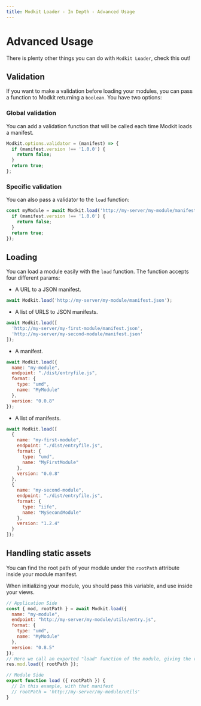 ```yaml
---
title: Modkit Loader - In Depth - Advanced Usage
---
```

# Advanced Usage

There is plenty other things you can do with `Modkit Loader`, check this out!

## Validation

If you want to make a validation before loading your modules, you can pass a function to Modkit returning a `boolean`.
You have two options:

### Global validation

You can add a validation function that will be called each time Modkit loads a manifest.

``` javascript
Modkit.options.validator = (manifest) => {
  if (manifest.version !== '1.0.0') {
    return false;
  }
  return true;
};
```

### Specific validation

You can also pass a validator to the `load` function:

``` javascript
const myModule = await Modkit.load('http://my-server/my-module/manifest.json', (manifest) => {
  if (manifest.version !== '1.0.0') {
    return false;
  }
  return true;
});
```

## Loading

You can load a module easily with the `load` function.
The function accepts four different params:

* A URL to a JSON manifest.

``` javascript
await Modkit.load('http://my-server/my-module/manifest.json');
```

* A list of URLS to JSON manifests.

``` javascript
await Modkit.load([
  'http://my-server/my-first-module/manifest.json',
  'http://my-server/my-second-module/manifest.json'
]);
```

* A manifest.

``` javascript
await Modkit.load({
  name: "my-module",
  endpoint: "./dist/entryfile.js",
  format: {
    type: "umd",
    name: "MyModule"
  },
  version: "0.0.8"
});
```

* A list of manifests.

``` javascript
await Modkit.load([
  {
    name: "my-first-module",
    endpoint: "./dist/entryfile.js",
    format: {
      type: "umd",
      name: "MyFirstModule"
    },
    version: "0.0.8"
  },
  {
    name: "my-second-module",
    endpoint: "./dist/entryfile.js",
    format: {
      type: "iife",
      name: "MySecondModule"
    },
    version: "1.2.4"
  }
]);
```

## Handling static assets

You can find the root path of your module under the `rootPath` attribute inside your module manifest.

When initializing your module, you should pass this variable, and use inside your views.

``` javascript
// Application Side
const { mod, rootPath } = await Modkit.load({
  name: "my-module",
  endpoint: "http://my-server/my-module/utils/entry.js",
  format: {
    type: "umd",
    name: "MyModule"
  },
  version: "0.8.5"
});
// Here we call an exported "load" function of the module, giving the rootPath context
res.mod.load({ rootPath });

// Module Side
export function load ({ rootPath }) {
  // In this example, with that manifest
  // rootPath = 'http://my-server/my-module/utils'
}
```
